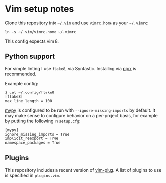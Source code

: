 # Vim setup notes

Clone this repository into `~/.vim` and use `vimrc.home` as your
`~/.vimrc`:

```
ln -s ~/.vim/vimrc.home ~/.vimrc
```

This config expects vim 8.

## Python support

For simple linting I use `flake8`, via Syntastic. Installing via
[pipx](https://github.com/pipxproject/pipx) is recommended.

Example config:

```
$ cat ~/.config/flake8
[flake8]
max_line_length = 100
```

[mypy](http://mypy.readthedocs.io/en/latest/index.html) is configured to be run
with `--ignore-missing-imports` by default. It may make sense to configure
behavior on a per-project basis, for example by putting the following in
`setup.cfg`:

```
[mypy]
ignore_missing_imports = True
implicit_reexport = True
namespace_packages = True
```

## Plugins

This repository includes a recent version of
[vim-plug](https://github.com/junegunn/vim-plug). A list of plugins to use is
specified in `plugins.vim`.
